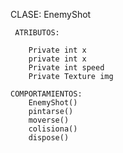 CLASE: EnemyShot

     ATRIBUTOS:

        Private int x
        private int x
        Private int speed
        Private Texture img

    COMPORTAMIENTOS:
        EnemyShot()
        pintarse()
        moverse()
        colisiona()
        dispose()

        